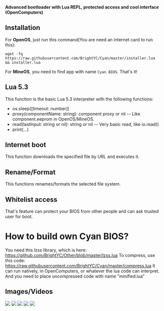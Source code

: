 **Advanced bootloader with Lua REPL, protected access and cool interface (OpenComputers)**
## Installation

For **OpenOS**, just run this command(You are need an internet card to run this):

```
wget -fq https://raw.githubusercontent.com/BrightYC/Cyan/master/installer.lua && installer.lua
```

For **MineOS**, you need to find app with name `Cyan BIOS`. That's it!
## Lua 5.3
This function is the basic Lua 5.3 interpreter with the following functions:

* os.sleep([timeout: number])
* proxy(componentName: string): component proxy or nil -- Like component.eeprom in OpenOS/MineOS.
* read(lastInput: string or nil): string or nil -- Very basic read, like io.read()
* print(...)

## Internet boot
This function downloads the specified file by URL and executes it.

## Rename/Format
This functions renames/formats the selected file system.

## Whitelist access
That's feature can protect your BIOS from other people and can ask trusted user for boot.

# How to build own Cyan BIOS?
You need this lzss library, which is here: https://github.com/BrightYC/Other/blob/master/lzss.lua
To compress, use this code: https://raw.githubusercontent.com/BrightYC/Cyan/master/compress.lua
It can run natively, in OpenComputers, or whatever the lua code can interpret.
And you need to place uncompressed code with name "minified.lua"

## Images/Videos

[![](https://img.youtube.com/vi/89K8mWFEJKw/0.jpg)](https://www.youtube.com/watch?v=89K8mWFEJKw)
![](https://i.imgur.com/WWiX2tQ.png)
![](https://i.imgur.com/pnFC0cO.png)
![](https://i.imgur.com/6QXw6LX.png)
![](https://i.imgur.com/Yi7v2n2.png)
